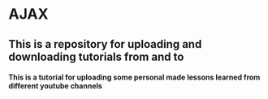 # AJAX
## This is a repository for uploading and downloading tutorials from and to

#### This is a tutorial for uploading some personal made lessons learned from different youtube channels

